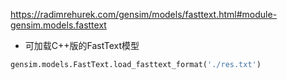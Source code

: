 


https://radimrehurek.com/gensim/models/fasttext.html#module-gensim.models.fasttext

- 可加载C++版的FastText模型
```python
gensim.models.FastText.load_fasttext_format('./res.txt')
```